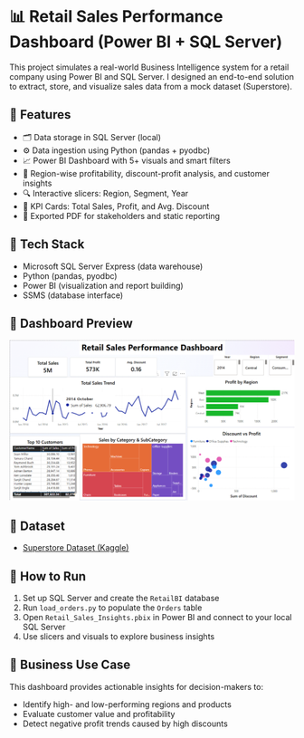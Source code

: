 # 📊 Retail Sales Performance Dashboard (Power BI + SQL Server)

This project simulates a real-world Business Intelligence system for a retail company using Power BI and SQL Server. I designed an end-to-end solution to extract, store, and visualize sales data from a mock dataset (Superstore).

## 🚀 Features

- 🗂 Data storage in SQL Server (local)
- ⚙️ Data ingestion using Python (pandas + pyodbc)
- 📈 Power BI Dashboard with 5+ visuals and smart filters
- 📍 Region-wise profitability, discount-profit analysis, and customer insights
- 🔍 Interactive slicers: Region, Segment, Year
- 🧠 KPI Cards: Total Sales, Profit, and Avg. Discount
- 📝 Exported PDF for stakeholders and static reporting

## 📁 Tech Stack

- Microsoft SQL Server Express (data warehouse)
- Python (pandas, pyodbc)
- Power BI (visualization and report building)
- SSMS (database interface)

## 📸 Dashboard Preview

![dashboard](Dashboard.png)

## 📄 Dataset

- [Superstore Dataset (Kaggle)](https://www.kaggle.com/datasets/vivek468/superstore-dataset-final)

## 📌 How to Run

1. Set up SQL Server and create the `RetailBI` database
2. Run `load_orders.py` to populate the `Orders` table
3. Open `Retail_Sales_Insights.pbix` in Power BI and connect to your local SQL Server
4. Use slicers and visuals to explore business insights

## 📌 Business Use Case

This dashboard provides actionable insights for decision-makers to:
- Identify high- and low-performing regions and products
- Evaluate customer value and profitability
- Detect negative profit trends caused by high discounts
